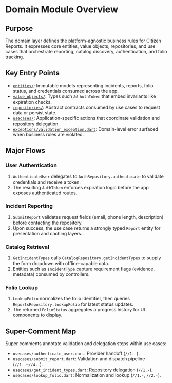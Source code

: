 # Domain Module Overview

## Purpose
The domain layer defines the platform-agnostic business rules for Citizen Reports. It expresses core entities, value objects, repositories, and use cases that orchestrate reporting, catalog discovery, authentication, and folio tracking.

## Key Entry Points
- [`entities/`](../../lib/src/domain/entities): Immutable models representing incidents, reports, folio status, and credentials consumed across the app.
- [`value_objects/`](../../lib/src/domain/value_objects): Types such as `AuthToken` that embed invariants like expiration checks.
- [`repositories/`](../../lib/src/domain/repositories): Abstract contracts consumed by use cases to request data or persist state.
- [`usecases/`](../../lib/src/domain/usecases): Application-specific actions that coordinate validation and repository delegation.
- [`exceptions/validation_exception.dart`](../../lib/src/domain/exceptions/validation_exception.dart): Domain-level error surfaced when business rules are violated.

## Major Flows
### User Authentication
1. `AuthenticateUser` delegates to `AuthRepository.authenticate` to validate credentials and receive a token.
2. The resulting `AuthToken` enforces expiration logic before the app exposes authenticated routes.

### Incident Reporting
1. `SubmitReport` validates request fields (email, phone length, description) before contacting the repository.
2. Upon success, the use case returns a strongly typed `Report` entity for presentation and caching layers.

### Catalog Retrieval
1. `GetIncidentTypes` calls `CatalogRepository.getIncidentTypes` to supply the form dropdown with offline-capable data.
2. Entities such as `IncidentType` capture requirement flags (evidence, metadata) consumed by controllers.

### Folio Lookup
1. `LookupFolio` normalizes the folio identifier, then queries `ReportsRepository.lookupFolio` for latest status updates.
2. The returned `FolioStatus` aggregates a progress history for UI components to display.

## Super-Comment Map
Super comments annotate validation and delegation steps within use cases:
- `usecases/authenticate_user.dart`: Provider handoff (`//1.-`).
- `usecases/submit_report.dart`: Validation and dispatch pipeline (`//1.-`–`//4.-`).
- `usecases/get_incident_types.dart`: Repository delegation (`//1.-`).
- `usecases/lookup_folio.dart`: Normalization and lookup (`//1.-`, `//2.-`).
